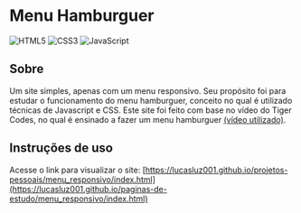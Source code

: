 # Menu Hamburguer 
    
![HTML5](https://img.shields.io/badge/html5-%23E34F26.svg?style=for-the-badge&logo=html5&logoColor=white)
![CSS3](https://img.shields.io/badge/css3-%231572B6.svg?style=for-the-badge&logo=css3&logoColor=white)
![JavaScript](https://img.shields.io/badge/javascript-%23323330.svg?style=for-the-badge&logo=javascript&logoColor=%23F7DF1E)

## Sobre
Um site simples, apenas com um menu responsivo. Seu propósito foi para estudar o funcionamento do menu hamburguer, conceito no qual é utilizado técnicas de Javascript e CSS. Este site foi feito com base no vídeo do Tiger Codes, no qual é ensinado a fazer um menu hamburguer [(vídeo utilizado)](https://www.youtube.com/watch?v=bHRXRYTppHM).

## Instruções de uso
Acesse o link para visualizar o site:
[https://lucasluz001.github.io/projetos-pessoais/menu_responsivo/index.html](https://lucasluz001.github.io/paginas-de-estudo/menu_responsivo/index.html)
